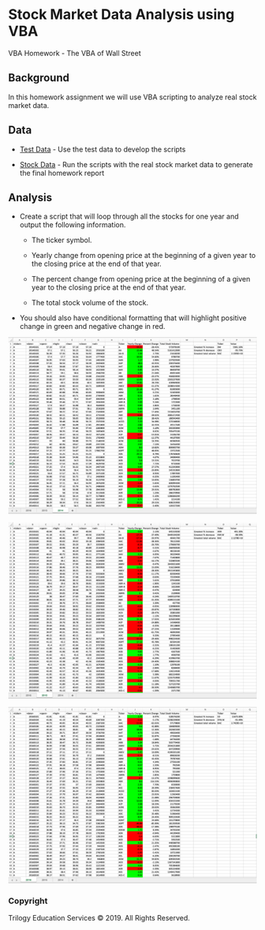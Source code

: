 # Stock Market Data Analysis using VBA

VBA Homework - The VBA of Wall Street

## Background

In this homework assignment we will use VBA scripting to analyze real stock market data.

## Data

* [Test Data](Resources/alphabetical_testing.xlsx) - Use the test data to develop the scripts

* [Stock Data](Resources/Multiple_year_stock_data.xlsx) - Run the scripts with the real stock market data to generate the final homework report

## Analysis

* Create a script that will loop through all the stocks for one year and output the following information.

  * The ticker symbol.

  * Yearly change from opening price at the beginning of a given year to the closing price at the end of that year.

  * The percent change from opening price at the beginning of a given year to the closing price at the end of that year.

  * The total stock volume of the stock.

* You should also have conditional formatting that will highlight positive change in green and negative change in red.

![2014 Solution](Images/2014-solution.png)

![2015 Solution](Images/2015-solution.png)

![2016 Solution](Images/2016-solution.png)


### Copyright

Trilogy Education Services © 2019. All Rights Reserved.
